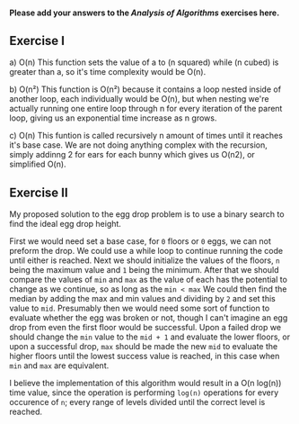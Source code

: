 #### Please add your answers to the ***Analysis of  Algorithms*** exercises here.

## Exercise I

a) O(n) This function sets the value of a to (n squared) while (n cubed) is greater than a, so it's time complexity would be O(n).


b) O(n²) This function is O(n²) because it contains a loop nested inside of another loop, each individually would be O(n), but when nesting we're actually running one entire loop through n for every iteration of the parent loop, giving us an exponential time increase as n grows.


c) O(n) This funtion is called recursively n amount of times until it reaches it's
base case. We are not doing anything complex with the recursion, simply addinng 2 for ears for each bunny which gives us O(n2), or simplified O(n).  
## Exercise II

My proposed solution to the egg drop problem is to use a binary search to find the ideal egg drop height.

First we would need set a base case, for `0` floors or `0` eggs, we can not preform the drop. We could use a while loop to continue running the code until either is reached.
Next we should initialize the values of the floors, `n` being the maximum value and `1` being the minimum. 
After that we should compare the values of `min` and `max` as the value of each has the potential to change as we continue, so as long as the `min < max` 
We could then find the median by adding the max and min values and dividing by `2` and set this value to `mid`. 
Presumably then we would need some sort of function to evaluate whether the egg was broken or not, though I can't imagine an egg drop from even the first floor would be successful. Upon a failed drop we should change the `min` value to the `mid + 1` and evaluate the lower floors, or upon a successful drop, `max` should be made the new `mid` to evaluate the higher floors until the lowest success value is reached, in this case when `min` and `max` are equivalent. 

I believe the implementation of this algorithm would result in a O(n log(n)) time value, since the operation is performing `log(n)` operations for every occurence of `n`; every range of levels divided until the correct level is reached.
